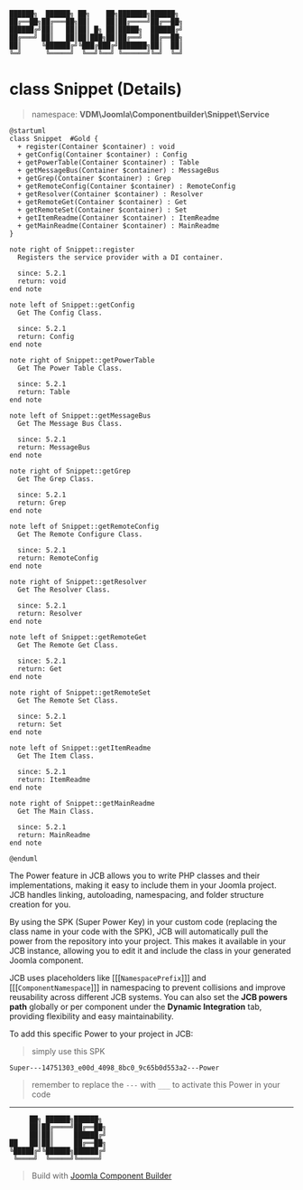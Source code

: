 ```
██████╗  ██████╗ ██╗    ██╗███████╗██████╗
██╔══██╗██╔═══██╗██║    ██║██╔════╝██╔══██╗
██████╔╝██║   ██║██║ █╗ ██║█████╗  ██████╔╝
██╔═══╝ ██║   ██║██║███╗██║██╔══╝  ██╔══██╗
██║     ╚██████╔╝╚███╔███╔╝███████╗██║  ██║
╚═╝      ╚═════╝  ╚══╝╚══╝ ╚══════╝╚═╝  ╚═╝
```
# class Snippet (Details)
> namespace: **VDM\Joomla\Componentbuilder\Snippet\Service**

```uml
@startuml
class Snippet  #Gold {
  + register(Container $container) : void
  + getConfig(Container $container) : Config
  + getPowerTable(Container $container) : Table
  + getMessageBus(Container $container) : MessageBus
  + getGrep(Container $container) : Grep
  + getRemoteConfig(Container $container) : RemoteConfig
  + getResolver(Container $container) : Resolver
  + getRemoteGet(Container $container) : Get
  + getRemoteSet(Container $container) : Set
  + getItemReadme(Container $container) : ItemReadme
  + getMainReadme(Container $container) : MainReadme
}

note right of Snippet::register
  Registers the service provider with a DI container.

  since: 5.2.1
  return: void
end note

note left of Snippet::getConfig
  Get The Config Class.

  since: 5.2.1
  return: Config
end note

note right of Snippet::getPowerTable
  Get The Power Table Class.

  since: 5.2.1
  return: Table
end note

note left of Snippet::getMessageBus
  Get The Message Bus Class.

  since: 5.2.1
  return: MessageBus
end note

note right of Snippet::getGrep
  Get The Grep Class.

  since: 5.2.1
  return: Grep
end note

note left of Snippet::getRemoteConfig
  Get The Remote Configure Class.

  since: 5.2.1
  return: RemoteConfig
end note

note right of Snippet::getResolver
  Get The Resolver Class.

  since: 5.2.1
  return: Resolver
end note

note left of Snippet::getRemoteGet
  Get The Remote Get Class.

  since: 5.2.1
  return: Get
end note

note right of Snippet::getRemoteSet
  Get The Remote Set Class.

  since: 5.2.1
  return: Set
end note

note left of Snippet::getItemReadme
  Get The Item Class.

  since: 5.2.1
  return: ItemReadme
end note

note right of Snippet::getMainReadme
  Get The Main Class.

  since: 5.2.1
  return: MainReadme
end note
 
@enduml
```

The Power feature in JCB allows you to write PHP classes and their implementations, making it easy to include them in your Joomla project. JCB handles linking, autoloading, namespacing, and folder structure creation for you.

By using the SPK (Super Power Key) in your custom code (replacing the class name in your code with the SPK), JCB will automatically pull the power from the repository into your project. This makes it available in your JCB instance, allowing you to edit it and include the class in your generated Joomla component.

JCB uses placeholders like [[[`NamespacePrefix`]]] and [[[`ComponentNamespace`]]] in namespacing to prevent collisions and improve reusability across different JCB systems. You can also set the **JCB powers path** globally or per component under the **Dynamic Integration** tab, providing flexibility and easy maintainability.

To add this specific Power to your project in JCB:

> simply use this SPK
```
Super---14751303_e00d_4098_8bc0_9c65b0d553a2---Power
```
> remember to replace the `---` with `___` to activate this Power in your code

---
```
     ██╗ ██████╗██████╗
     ██║██╔════╝██╔══██╗
     ██║██║     ██████╔╝
██   ██║██║     ██╔══██╗
╚█████╔╝╚██████╗██████╔╝
 ╚════╝  ╚═════╝╚═════╝
```
> Build with [Joomla Component Builder](https://git.vdm.dev/joomla/Component-Builder)

